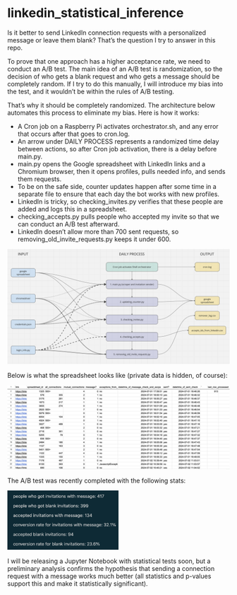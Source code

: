 # linkedin_statistical_inference

Is it better to send LinkedIn connection requests with a personalized message or leave them blank? That’s the question I try to answer in this repo.

To prove that one approach has a higher acceptance rate, we need to conduct an A/B test. The main idea of an A/B test is randomization, so the decision of who gets a blank request and who gets a message should be completely random. If I try to do this manually, I will introduce my bias into the test, and it wouldn’t be within the rules of A/B testing.

That’s why it should be completely randomized. The architecture below automates this process to eliminate my bias. Here is how it works:
- A Cron job on a Raspberry Pi activates orchestrator.sh, and any error that occurs after that goes to cron.log.
- An arrow under DAILY PROCESS represents a randomized time delay between actions, so after Cron job activation, there is a delay before main.py.
- main.py opens the Google spreadsheet with LinkedIn links and a Chromium browser, then it opens profiles, pulls needed info, and sends them requests.
- To be on the safe side, counter updates happen after some time in a separate file to ensure that each day the bot works with new profiles.
- LinkedIn is tricky, so checking_invites.py verifies that these people are added and logs this in a spreadsheet.
- checking_accepts.py pulls people who accepted my invite so that we can conduct an A/B test afterward.
- LinkedIn doesn’t allow more than 700 sent requests, so removing_old_invite_requests.py keeps it under 600.

<img src="imgs/architecture.png">

Below is what the spreadsheet looks like (private data is hidden, of course):

<img src="imgs/spreadsheet.png">

The A/B test was recently completed with the following stats:

<img src="imgs/results.png" width="50%" height="auto">

I will be releasing a Jupyter Notebook with statistical tests soon, but a preliminary analysis confirms the hypothesis that sending a connection request with a message works much better (all statistics and p-values support this and make it statistically significant).
